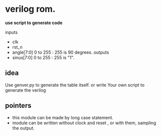 



# verilog rom. 
**use script to generate code**

inputs
- clk
- rst_n
- angle[7:0]  0 to 255 : 255 is 90 degrees.
outputs
- sinus[7:0]  0 to 255 : 255 is "1".

## idea
Use genver.py to generate the table itself.
or write Your own script to generate the verilog

## pointers
-  this module can be made by long case statement. 
-  module can be written without clock and reset , or with them, sampling the output.





